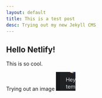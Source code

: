 ```yaml
---
layout: default
title: This is a test post
desc: Trying out my new Jekyll CMS
---
```

## Hello Netlify!
This is so cool.

Trying out an image
![screenshot](assets/img/uploads/screen-shot-2021-09-06-at-10.32.47-pm.png)